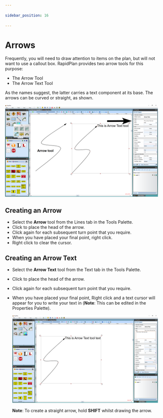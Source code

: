 ```yaml
---

sidebar_position: 16

---
```

# Arrows

Frequently, you will need to draw attention to items on the plan, but will not want to use a callout box. RapidPlan provides two arrow tools for this purpose:

- The Arrow Tool
- The Arrow Text Tool

As the names suggest, the latter carries a text component at  its base. The arrows can be curved or straight, as shown.

![The_Arrow_tool_and_The_Arrow_Text_Tool](./assets/The_Arrow_tool_and_The_Arrow_Text_Tool.png)

## Creating an Arrow

- Select the **Arrow** tool from the Lines tab in the Tools Palette.
- Click to place the head of the arrow.
- Click again for each subsequent turn point that you require.
- When you have placed your final point, right click.
- Right click to clear the cursor.

## Creating an Arrow Text

- Select the **Arrow Text** tool from the Text tab in the Tools Palette.
- Click to place the head of the arrow.
- Click again for each subsequent turn point that you require.
- When you have placed your final point, Right click and a text cursor will appear for you to write your text in (**Note**: This can be edited in the Properties Palette).

    ![Adding_Text_to_the_Text_Arrow](./assets/Adding_Text_to_the_Text_Arrow.png)

    **Note**: To create a straight arrow, hold **SHIFT** whilst drawing the arrow.

